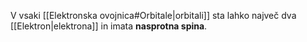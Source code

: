 V vsaki [[Elektronska ovojnica#Orbitale|orbitali]] sta lahko največ dva [[Elektron|elektrona]] in imata **nasprotna spina**.